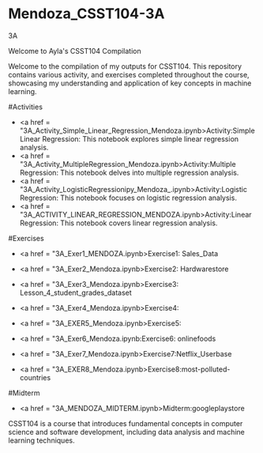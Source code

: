 # Mendoza_CSST104-3A
3A

Welcome to Ayla's CSST104 Compilation

Welcome to the compilation of my outputs for CSST104. This repository contains various activity, and exercises completed throughout the course, showcasing my understanding and application of key concepts in machine learning.

#Activities

- <a href = "3A_Activity_Simple_Linear_Regression_Mendoza.ipynb>Activity:Simple Linear Regression: This notebook explores simple linear regression analysis. <a>
- <a href = "3A_Activity_MultipleRegression_Mendoza.ipynb>Activity:Multiple Regression: This notebook delves into multiple regression analysis.<a>
-  <a href = "3A_Activity_LogisticRegressionipy_Mendoza_.ipynb>Activity:Logistic Regression: This notebook focuses on logistic regression analysis.<a>
-  <a href = "3A_ACTIVITY_LINEAR_REGRESSION_MENDOZA.ipynb>Activity:Linear Regression: This notebook covers linear regression analysis.<a>

  #Exercises

- <a href = "3A_Exer1_MENDOZA.ipynb>Exercise1: Sales_Data <a>
- <a href = "3A_Exer2_Mendoza.ipynb>Exercise2: Hardwarestore <a>
- <a href = "3A_Exer3_Mendoza.ipynb>Exercise3: Lesson_4_student_grades_dataset <a>

- <a href = "3A_Exer4_Mendoza.ipynb>Exercise4: <a>
- <a href = "3A_EXER5_Mendoza.ipynb>Exercise5: <a>
- <a href = "3A_Exer6_Mendoza.ipynb:Exercise6: onlinefoods <a>

- <a href = "3A_Exer7_Mendoza.ipynb>Exercise7:Netflix_Userbase <a>
- <a href = "3A_EXER8_Mendoza.ipynb>Exercise8:most-polluted-countries <a>

#Midterm
- <a href = "3A_MENDOZA_MIDTERM.ipynb>Midterm:googleplaystore <a>

CSST104 is a course that introduces fundamental concepts in computer science and software development, including data analysis and machine learning techniques.



